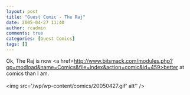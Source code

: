 ```yaml
---
layout: post
title: "Guest Comic - The Raj"
date: 2005-04-27 11:40
author: rcadmin
comments: true
categories: [Guest Comics]
tags: []
---
```

Ok, The Raj is now <a href=http://www.bitsmack.com/modules.php?op=modload&name=Comics&file=index&action=comic&id=459>better at comics</a> than I am. <br /><br /><!--more--><img src='/wp/wp-content/comics/20050427.gif' alt'' />

